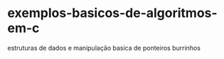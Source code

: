# exemplos-basicos-de-algoritmos-em-c
estruturas de dados e manipulação basica de ponteiros burrinhos
